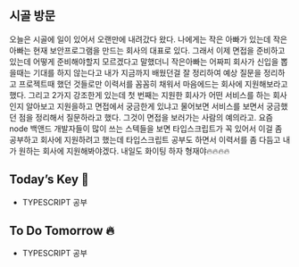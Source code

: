 ## 시골 방문

오늘은 시골에 일이 있어서 오랜만에 내려갔다 왔다. 나에게는 작은 아빠가 있는데 작은아빠는 현재 보안프로그램을 만드는 회사의 대표로 있다. 그래서 이제 면접을 준비하고 있는데 어떻게 준비해야할지 모르겠다고 말했더니 작은아빠는 어짜피 회사가 신입을 뽑을때는 기대를 하지 않는다고 내가 지금까지 배웠던걸 잘 정리하여 예상 질문을 정리하고 프로젝트때 했던 것들로만 이력서를 꼼꼼히 채워서 마음에드는 회사에 지원해보라고 했다. 그리고 2가지 강조한게 있는데 첫 번째는 지원한 회사가 어떤 서비스를 하는 회사인지 알아보고 지원을하고 면접에서 궁금한게 있냐고 물어보면 서비스를 보면서 궁금했던 점을 정리해서 질문하라고 했다. 그것이 면접을 보러가는 사람의 예의라고. 요즘 node 백앤드 개발자들이 많이 쓰는 스텍들을 보면 타입스크립트가 꼭 있어서 이걸 좀 공부하고 회사에 지원하려고 했는데 타입스크립트 공부도 하면서 이력서를 좀 다듬고 내가 원하는 회사에 지원해봐야겠다.
내일도 화이팅 하자 형재야🔥🔥🔥🔥  

## Today’s Key 🔑

-  TYPESCRIPT 공부

## To Do Tomorrow 🔥

-  TYPESCRIPT 공부
